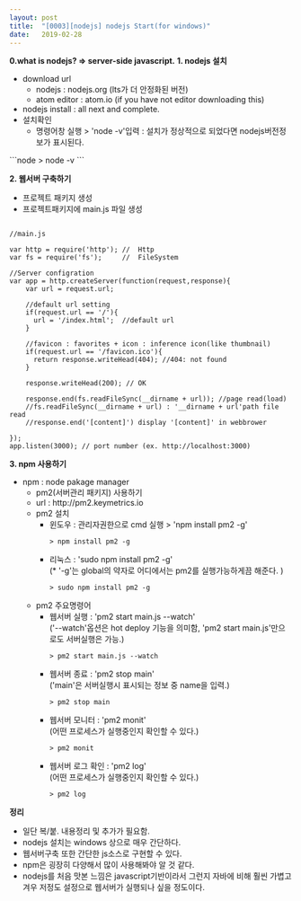 ```yaml
---
layout: post
title:  "[0003][nodejs] nodejs Start(for windows)"
date:   2019-02-28
---
```


**0.what is nodejs? => server-side javascript.**
**1. nodejs 설치**
<ul class="circle lm20">
  <li>download url
  <ul class="disc lm30">
    <li>nodejs      : nodejs.org (lts가 더 안정화된 버전)</li>
    <li>atom editor : atom.io (if you have not editor downloading this)</li>
  </ul>
  </li>
  <li>nodejs install : all next and complete.</li>
  <li>설치확인
  <ul class="disc lm30">
    <li>명령어창 실행 > 'node -v'입력 : 설치가 정상적으로 되었다면 nodejs버전정보가 표시된다.</li>
  </ul>
  </li>
</ul>
```node
> node -v
```     
    
**2. 웹서버 구축하기**

<ul class="circle lm20">
  <li>프로젝트 패키지 생성</li>
  <li>프로젝트패키지에 main.js 파일 생성</li>
</ul>

```node

//main.js

var http = require('http'); //  Http
var fs = require('fs');     //  FileSystem

//Server configration
var app = http.createServer(function(request,response){
    var url = request.url;

    //default url setting
    if(request.url == '/'){
      url = '/index.html';  //default url
    }

    //favicon : favorites + icon : inference icon(like thumbnail)
    if(request.url == '/favicon.ico'){
      return response.writeHead(404); //404: not found
    }
    
    response.writeHead(200); // OK

    response.end(fs.readFileSync(__dirname + url)); //page read(load)
    //fs.readFileSync(__dirname + url) : '__dirname + url'path file read
    //response.end('[content]') display '[content]' in webbrower

});
app.listen(3000); // port number (ex. http://localhost:3000)
```

**3. npm 사용하기**

<ul class="circle lm20">
  <li>npm : node pakage manager
  <ul class="disc lm30">
    <li>pm2(서버관리 패키지) 사용하기</li>
    <li>url : http://pm2.keymetrics.io</li>
    <li>pm2 설치
      <ul class="circle lm30">
        <li>윈도우 : 관리자권한으로 cmd 실행 > 'npm install pm2 -g'
          <pre><code class="language-node">> npm install pm2 -g</code></pre>
        </li>
        <li>리눅스 : 'sudo npm install pm2 -g'<br>
          (* '-g'는 global의 약자로 어디에서는 pm2를 실행가능하게끔 해준다. )
          <pre><code class="language-node">> sudo npm install pm2 -g</code></pre>
        </li>        
      </ul>
    </li>
    <li>pm2 주요명령어
      <ul class="circle lm30">
        <li>웹서버 실행 : 'pm2 start main.js --watch'<br>
          ('--watch'옵션은 hot deploy 기능을 의미함, 'pm2 start main.js'만으로도 서버실행은 가능.)
          <pre><code class="language-node">> pm2 start main.js --watch</code></pre>
        </li>
        <li>웹서버 종료 : 'pm2 stop main'<br>
          ('main'은 서버실행시 표시되는 정보 중 name을 입력.)
          <pre><code class="language-node">> pm2 stop main</code></pre>
        </li>
        <li>웹서버 모니터 : 'pm2 monit'<br>
          (어떤 프로세스가 실행중인지 확인할 수 있다.)
          <pre><code class="language-node">> pm2 monit</code></pre>
        </li> 
        <li>웹서버 로그 확인 : 'pm2 log'<br>
          (어떤 프로세스가 실행중인지 확인할 수 있다.)
          <pre><code class="language-node">> pm2 log</code></pre>
        </li>        
      </ul>
    </li>  
  </ul>
  </li>
</ul>


**정리**
<div class="summary">
   <ul>
     <li>일단 복/붙. 내용정리 및 추가가 필요함.</li>
     <li>nodejs 설치는 windows 상으로 매우 간단하다.</li>
     <li>웹서버구축 또한 간단한 js소스로 구현할 수 있다.</li>
     <li>npm은 굉장히 다양해서 많이 사용해봐야 알 것 같다.</li>
     <li>nodejs를 처음 맛본 느낌은 javascript기반이라서 그런지 자바에 비해 훨씬 가볍고 겨우 저정도 설정으로 웹서버가 실행되나 싶을 정도이다.</li>
   </ul>
</div>
